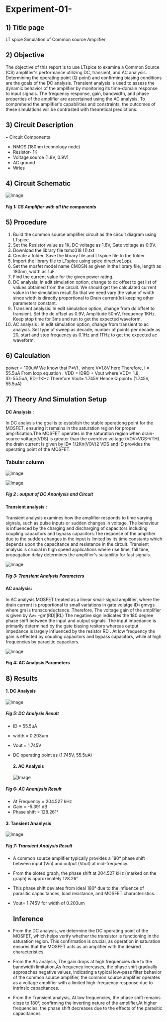 # Experiment-01-
## 1)	Title page
LT spice Simulation of Common source Amplifier

## 2)	Objective 
The objective of this report  is to use LTspice to examine a Common Source (CS) amplifier's performance utilizing DC, transient, and AC analysis. Determining the operating point (Q-point) and confirming biasing conditions are the goals of the DC analysis. Transient analysis is used to assess the dynamic behavior of the amplifier by monitoring its time-domain response to input signals. The frequency response, gain, bandwidth, and phase properties of the amplifier are ascertained using the AC analysis. To comprehend the amplifier's capabilities and constraints, the outcomes of these simulations will be contrasted with theoretical predictions.

## 3)	Circuit Description
•	Circuit Components
   - NMOS (180nm technology node)
   - Resistor- 1K
   - Voltage source (1.8V, 0.9V)
   - AC ground
   - Wries

## 4)	Circuit Schematic 

![Image](https://github.com/user-attachments/assets/ec8f8b75-d20b-43cb-8aa9-90088cc2317c)
##### Fig 1: CS Amplifier with all the components

## 5)	Procedure 
1.	Build the common source amplifier circuit as the circuit diagram using LTspice.
2.	Set the Resistor value as 1K, DC voltage as 1.8V, Gate voltage as 0.9V.
3.	Download the library file tsmc018 (1).txt
4.	Create a folder. Save the library file and LTspice file to the folder.
5.	Import the library file to LTspice using spice directive(.op).
6.	Set the mosfet model name CMOSN as given in the library file, length as 180nm, width as 1uF.
7.	Find the current value for the given power rating.
8.	DC analysis: In edit simulation option, change to dc offset to get list of values obtained from the circuit. We should get the calculated current value in the simulation result.So that we need vary the value of width since width is directly proportional to Drain current(Id) keeping other parameters constant.
9.	Transient analysis: In edit simulation option, change from dc offset to transient. Set the dc offset as 0.9V, Amplitude 50mV, frequency 1KHz. Keep stop time for 3ms and run to get the expected waveform.
10.	AC analysis : In edit simulation option, change from transient to ac analysis. Set type of sweep as decade, number of points per decade as 20, start and stop frequency as 0.1Hz and 1THz to get the expected ac waveform.

## 6)	Calculation
power = 100uW
We know that P=VI , where V=1.8V here
Therefore, I = 55.5uA
From loop equation : VDD = IDRD + Vout
where VDD= 1.8,  ID=55.5uA,  RD=1KHz
Therefore Vout= 1.745V
Hence Q point= (1.745V, 55.5uA)

## 7)	Theory And Simulation Setup
#### DC Analysis :
In DC analysis the goal is to establish the stable operationg point for the MOSFET, ensuring it remains in the saturation region for proper amplification.The MOSFET operates in the saturation region when drain-source voltage(VDS) is greater than the overdrive voltage (VOV=VGS-VTH). the drain current is given by
ID= 1/2Kn(VOV)2
VDS and ID provides the operating point of the MOSFET.

### Tabular column

![Image](https://github.com/user-attachments/assets/dbcd8a5b-7033-43c8-b5f2-beccfa3f596a)

![Image](https://github.com/user-attachments/assets/8081cf6c-e742-46bf-b9c3-7e5f98817674)
##### Fig 2 : output of DC Ananlysis and Circuit

#### Transient analysis :
Transient analysis examines how the amplifier responds to time varying signals, such as pulse inputs or sudden changes in voltage. The behaviour is influenced by the charging and discharging of capacitors including coupling capacitors and bypass capacitors.The response of the amplifier due to the sudden changes in the input is limited by its time constants which depends upon the capacitance and resistance in the circuit. Transient analysis is crucial in high speed applications where rise time, fall time, propagation delay determines the amplifier's suitability for fast signals.

![Image](https://github.com/user-attachments/assets/eaa14547-bd3c-4dd5-9cd0-f6df86f5e690)
##### Fig 3: Transient Analysis Parameters 

#### AC analysis:
In AC analysis MOSFET treated as a linear small-signal amplifier, where the drain current is proportional to small variations in gate volatge
iD=gmvgs
where gm is transconductance. Therefore, The voltage gain of the amplifier is given by
Av= -gm(RD||RL)
The negative sign indicates the 180 degree phase shift between the input and output signals. The input impedance is primarily determined by the gate biasing resitors whereas output impedance is largely influenced by the resistor RD . At low frequency the gain is effected by coupling capacitors and bypass capacitors, while at high frequencies by paracitic capacitors.

![Image](https://github.com/user-attachments/assets/f5d9c78f-45de-4b91-9eca-6d8c4d23b39b)
#### Fig 4: AC Analysis Parameters

## 8)	Results 
#### 1. DC Analysis

![Image](https://github.com/user-attachments/assets/8081cf6c-e742-46bf-b9c3-7e5f98817674)
##### Fig 5: DC Analysis Result

- ID = 55.5uA
- width = 0.203um
- Vout = 1.745V
- DC operating point as (1.745V, 55.5uA)

  #### 2. AC Analysis

  ![Image](https://github.com/user-attachments/assets/eb0725db-8f27-4adb-bbad-87b8fc9cc726)
##### Fig 6: AC Ananlysis Result

- At Frequency = 204.527 kHz
- Gain = -5.391 dB
- Phase shift = 128.261°
  
#### 3. Tansient Ananlysis 

![Image](https://github.com/user-attachments/assets/24d8bf03-48cb-4eea-878f-98e55c54f8a9)
##### Fig 7: Transient Analysis Result

- A common source amplifier typically provides a 180° phase shift between input (Vin) and output (Vout) at mid-frequency.
- From the ploted graph, the phase shift at 204.527 kHz (marked on the graph) is approximately 128.26°
- This phase shift deviates from ideal 180° due to the influence of parasitic capacitances, load resistance, and MOSFET characteristics.
- Vout= 1.745V for width of 0.203um

  ## Inference
 - From the DC analysis, we determine the DC operating point of the MOSFET, which helps verify whether the transistor is functioning in the saturation region. This confirmation is crucial, as operation in saturation ensures that the MOSFET acts as an amplifier with the desired characteristics. 

- From the Ac analysis, The gain drops at high frequencies due to the bandwidth limitation,As frequency increases, the phase shift gradually approaches negative values, indicating a typical low-pass filter behavior of the common source amplifier, the common source amplifier operates as a voltage amplifier with a limited high-frequency response due to intrinsic capacitances.

- From the Transient analysis, At low frequencies, the phase shift remains close to 180°, confirming the inverting nature of the amplifier,At higher frequencies, the phase shift decreases due to the effects of the parasitic capacitances



